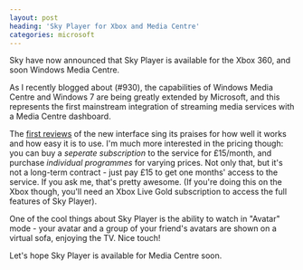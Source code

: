 ```yaml
---
layout: post
heading: 'Sky Player for Xbox and Media Centre'
categories: microsoft
---
```


Sky have now announced that Sky Player is available for the Xbox 360, and soon Windows Media Centre.

As I recently blogged about (#930), the capabilities of Windows Media Centre and Windows 7 are being greatly extended by Microsoft, and this represents the first mainstream integration of streaming media services with a Media Centre dashboard.

The [first reviews](http://www.electricpig.co.uk/2009/10/27/sky-player-on-xbox-360-hands-on-photos-and-first-impressions/) of the new interface sing its praises for how well it works and how easy it is to use. I'm much more interested in the pricing though: you can buy a *seperate subscription* to the service for £15/month, and purchase *individual programmes* for varying prices. Not only that, but it's not a long-term contract - just pay £15 to get one months' access to the service. If you ask me, that's pretty awesome. (If you're doing this on the Xbox though, you'll need an Xbox Live Gold subscription to access the full features of Sky Player).

One of the cool things about Sky Player is the ability to watch in "Avatar" mode - your avatar and a group of your friend's avatars are shown on a virtual sofa, enjoying the TV. Nice touch!

Let's hope Sky Player is available for Media Centre soon.
